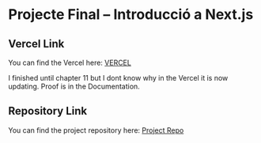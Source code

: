 # Projecte Final – Introducció a Next.js

## Vercel Link
You can find the Vercel here: [VERCEL](https://m06-uf-4-pf-hbri-pv0w16tc0-jhesters-projects.vercel.app/)

I finished until chapter 11 but I dont know why in the Vercel it is now updating. Proof is in the Documentation.

## Repository Link
You can find the project repository here: [Project Repo](https://github.com/Jhester425/M06-UF4-PF-)
